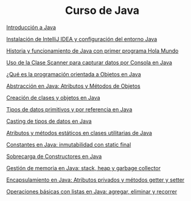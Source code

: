 <h1 align="center"> Curso de Java </h1>

<a href="https://github.com/galvisjuanc/useful_docs/blob/main/Java/Fundamentos/Curso%20de%20Java/Docs/Introducci%C3%B3n_Java.md"> Introducción a Java </a>

<a href="https://github.com/galvisjuanc/useful_docs/blob/main/Java/Fundamentos/Curso%20de%20Java/Docs/Configuracion_Entorno_Java.md"> Instalación de IntelliJ IDEA y configuración del entorno Java </a>

<a href="https://github.com/galvisjuanc/useful_docs/blob/main/Java/Fundamentos/Curso%20de%20Java/Docs/Historia_Java.md"> Historia y funcionamiento de Java con primer programa Hola Mundo </a>

<a href="https://github.com/galvisjuanc/useful_docs/blob/main/Java/Fundamentos/Curso%20de%20Java/Docs/Capturar_Datos.md"> Uso de la Clase Scanner para capturar datos por Consola en Java </a>

<a href="https://github.com/galvisjuanc/useful_docs/blob/main/Java/Fundamentos/Curso%20de%20Java/Docs/POO_Java.md"> ¿Qué es la programación orientada a Objetos en Java </a>

<a href="https://github.com/galvisjuanc/useful_docs/blob/main/Java/Fundamentos/Curso%20de%20Java/Docs/Abstraccion_Java.md"> Abstracción en Java: Atributos y Métodos de Objetos </a>

<a href="https://github.com/galvisjuanc/useful_docs/blob/main/Java/Fundamentos/Curso%20de%20Java/Docs/Clases_Objetos_Java.md"> Creación de clases y objetos en Java </a>

<a href="https://github.com/galvisjuanc/useful_docs/blob/main/Java/Fundamentos/Curso%20de%20Java/Docs/Tipos_Datos_Primitivos_Referencia.md"> Tipos de datos primitivos y por referencia en Java
 </a>

 <a href="https://github.com/galvisjuanc/useful_docs/blob/main/Java/Fundamentos/Curso%20de%20Java/Docs/Casting_Java.md"> Casting de tipos de datos en Java </a>

  <a href="https://github.com/galvisjuanc/useful_docs/blob/main/Java/Fundamentos/Curso%20de%20Java/Docs/Atributos_Metodos_Estaticos_Java.md"> Atributos y métodos estáticos en clases utilitarias de Java
 </a>

  <a href="https://github.com/galvisjuanc/useful_docs/blob/main/Java/Fundamentos/Curso%20de%20Java/Docs/Constantes_Java.md"> Constantes en Java: inmutabilidad con static final
 </a>

  <a href="https://github.com/galvisjuanc/useful_docs/blob/main/Java/Fundamentos/Curso%20de%20Java/Docs/Constantes_Java.md">  <a href="https://github.com/galvisjuanc/useful_docs/blob/main/Java/Fundamentos/Curso%20de%20Java/Docs/Sobrecarga_Constructores_Java.md"> Sobrecarga de Constructores en Java
 </a>
 
  <a href="https://github.com/galvisjuanc/useful_docs/blob/main/Java/Fundamentos/Curso%20de%20Java/Docs/Constantes_Java.md">  <a href="https://github.com/galvisjuanc/useful_docs/blob/main/Java/Fundamentos/Curso%20de%20Java/Docs/Memoria_Heap_Stack_GarbageCollector.md"> Gestión de memoria en Java: stack, heap y garbage collector  </a>

 <a href="https://github.com/galvisjuanc/useful_docs/blob/main/Java/Fundamentos/Curso%20de%20Java/Docs/Constantes_Java.md">  <a href="https://github.com/galvisjuanc/useful_docs/blob/main/Java/Fundamentos/Curso%20de%20Java/Docs/Encapsulamiento_Java.md"> Encapsulamiento en Java: Atributos privados y métodos getter y setter  </a>

 <a href="https://github.com/galvisjuanc/useful_docs/blob/main/Java/Fundamentos/Curso%20de%20Java/Docs/Constantes_Java.md">  <a href="https://github.com/galvisjuanc/useful_docs/blob/main/Java/Fundamentos/Curso%20de%20Java/Docs/Listas_ArrayList_Java.md"> Operaciones básicas con listas en Java: agregar, eliminar y recorrer
  </a>

